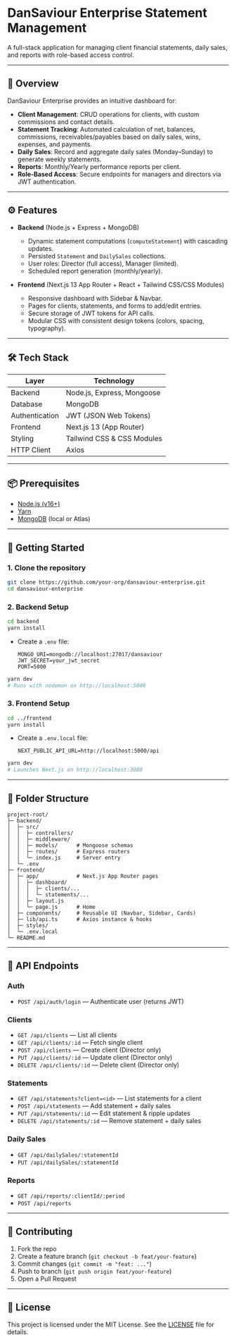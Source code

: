 # DanSaviour Enterprise Statement Management

A full-stack application for managing client financial statements, daily sales, and reports with role-based access control.

---

## 📖 Overview

DanSaviour Enterprise provides an intuitive dashboard for:

- **Client Management**: CRUD operations for clients, with custom commissions and contact details.
- **Statement Tracking**: Automated calculation of net, balances, commissions, receivables/payables based on daily sales, wins, expenses, and payments.
- **Daily Sales**: Record and aggregate daily sales (Monday–Sunday) to generate weekly statements.
- **Reports**: Monthly/Yearly performance reports per client.
- **Role-Based Access**: Secure endpoints for managers and directors via JWT authentication.

---

## ⚙️ Features

- **Backend** (Node.js + Express + MongoDB)
  - Dynamic statement computations (`computeStatement`) with cascading updates.
  - Persisted `Statement` and `DailySales` collections.
  - User roles: Director (full access), Manager (limited).
  - Scheduled report generation (monthly/yearly).

- **Frontend** (Next.js 13 App Router + React + Tailwind CSS/CSS Modules)
  - Responsive dashboard with Sidebar & Navbar.
  - Pages for clients, statements, and forms to add/edit entries.
  - Secure storage of JWT tokens for API calls.
  - Modular CSS with consistent design tokens (colors, spacing, typography).

---

## 🛠 Tech Stack

| Layer        | Technology                |
| ------------ | ------------------------- |
| Backend      | Node.js, Express, Mongoose|
| Database     | MongoDB                   |
| Authentication | JWT (JSON Web Tokens)   |
| Frontend     | Next.js 13 (App Router)   |
| Styling      | Tailwind CSS & CSS Modules|
| HTTP Client  | Axios                     |

---

## 📦 Prerequisites

- [Node.js (v16+)](https://nodejs.org)
- [Yarn](https://yarnpkg.com/)
- [MongoDB](https://www.mongodb.com/) (local or Atlas)

---

## 🚀 Getting Started

### 1. Clone the repository

```bash
git clone https://github.com/your-org/dansaviour-enterprise.git
cd dansaviour-enterprise
```

### 2. Backend Setup

```bash
cd backend
yarn install
```

- Create a `.env` file:
  ```env
  MONGO_URI=mongodb://localhost:27017/dansaviour
  JWT_SECRET=your_jwt_secret
  PORT=5000
  ```

```bash
yarn dev
# Runs with nodemon on http://localhost:5000
```

### 3. Frontend Setup

```bash
cd ../frontend
yarn install
```

- Create a `.env.local` file:
  ```env
  NEXT_PUBLIC_API_URL=http://localhost:5000/api
  ```

```bash
yarn dev
# Launches Next.js on http://localhost:3000
```

---

## 📂 Folder Structure

```
project-root/
├─ backend/
│  ├─ src/
│  │  ├─ controllers/
│  │  ├─ middleware/
│  │  ├─ models/      # Mongoose schemas
│  │  ├─ routes/      # Express routers
│  │  └─ index.js     # Server entry
│  └─ .env
├─ frontend/
│  ├─ app/            # Next.js App Router pages
│  │  ├─ dashboard/
│  │  │  ├─ clients/...
│  │  │  └─ statements/...
│  │  ├─ layout.js
│  │  └─ page.js      # Home
│  ├─ components/     # Reusable UI (Navbar, Sidebar, Cards)
│  ├─ lib/api.ts      # Axios instance & hooks
│  ├─ styles/
│  └─ .env.local
└─ README.md
```

---

## 🔗 API Endpoints

### Auth
- `POST /api/auth/login` — Authenticate user (returns JWT)

### Clients
- `GET /api/clients` — List all clients
- `GET /api/clients/:id` — Fetch single client
- `POST /api/clients` — Create client (Director only)
- `PUT /api/clients/:id` — Update client (Director only)
- `DELETE /api/clients/:id` — Delete client (Director only)

### Statements
- `GET /api/statements?client=<id>` — List statements for a client
- `POST /api/statements` — Add statement + daily sales
- `PUT /api/statements/:id` — Edit statement & ripple updates
- `DELETE /api/statements/:id` — Remove statement + daily sales

### Daily Sales
- `GET /api/dailySales/:statementId`
- `PUT /api/dailySales/:statementId`

### Reports
- `GET /api/reports/:clientId/:period`
- `POST /api/reports`

---

## 🤝 Contributing

1. Fork the repo
2. Create a feature branch (`git checkout -b feat/your-feature`)
3. Commit changes (`git commit -m "feat: ..."`)
4. Push to branch (`git push origin feat/your-feature`)
5. Open a Pull Request

---

## 📄 License

This project is licensed under the MIT License. See the [LICENSE](LICENSE) file for details.
